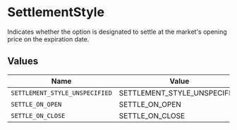 # SettlementStyle

Indicates whether the option is designated to settle at the market's opening price on the expiration date.


## Values

| Name                           | Value                          |
| ------------------------------ | ------------------------------ |
| `SETTLEMENT_STYLE_UNSPECIFIED` | SETTLEMENT_STYLE_UNSPECIFIED   |
| `SETTLE_ON_OPEN`               | SETTLE_ON_OPEN                 |
| `SETTLE_ON_CLOSE`              | SETTLE_ON_CLOSE                |